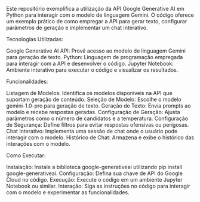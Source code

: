 Este repositório exemplifica a utilização da API Google Generative AI em Python para interagir com o modelo de linguagem Gemini. O código oferece um exemplo prático de como empregar a API para gerar texto, configurar parâmetros de geração e implementar um chat interativo.

Tecnologias Utilizadas:

Google Generative AI API: Provê acesso ao modelo de linguagem Gemini para geração de texto.
Python: Linguagem de programação empregada para interagir com a API e desenvolver o código.
Jupyter Notebook: Ambiente interativo para executar o código e visualizar os resultados.

Funcionalidades:

Listagem de Modelos: Identifica os modelos disponíveis na API que suportam geração de conteúdo.
Seleção de Modelo: Escolhe o modelo gemini-1.0-pro para geração de texto.
Geração de Texto: Envia prompts ao modelo e recebe respostas geradas.
Configuração de Geração: Ajusta parâmetros como o número de candidatos e a temperatura.
Configuração de Segurança: Define filtros para evitar respostas ofensivas ou perigosas.
Chat Interativo: Implementa uma sessão de chat onde o usuário pode interagir com o modelo.
Histórico de Chat: Armazena e exibe o histórico das interações com o modelo.

Como Executar:

Instalação: Instale a biblioteca google-generativeai utilizando pip install google-generativeai.
Configuração: Defina sua chave de API do Google Cloud no código.
Execução: Execute o código em um ambiente Jupyter Notebook ou similar.
Interação: Siga as instruções no código para interagir com o modelo e experimentar as funcionalidades.



